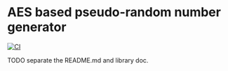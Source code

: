 # AES based pseudo-random number generator

[![CI](https://github.com/hasenbanck/rand_aes/actions/workflows/ci.yml/badge.svg)](https://github.com/hasenbanck/rand_aes/actions/workflows/ci.yml)

TODO separate the README.md and library doc.
